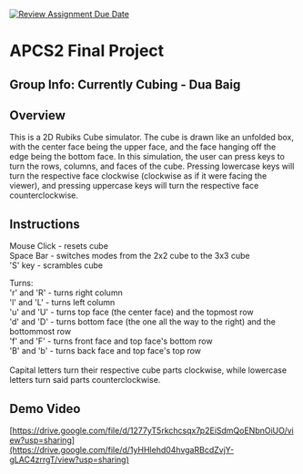 [![Review Assignment Due Date](https://classroom.github.com/assets/deadline-readme-button-24ddc0f5d75046c5622901739e7c5dd533143b0c8e959d652212380cedb1ea36.svg)](https://classroom.github.com/a/syDSSnTt)
# APCS2 Final Project
## Group Info: Currently Cubing - Dua Baig
## Overview
  This is a 2D Rubiks Cube simulator. The cube is drawn like an unfolded box, with the center face being the upper face, and the face hanging off the edge being the bottom face. In this simulation, the user can press keys to turn the rows, columns, and faces of the cube. Pressing lowercase keys will turn the respective face clockwise (clockwise as if it were facing the viewer), and pressing uppercase keys will turn the respective face counterclockwise.

## Instructions
Mouse Click - resets cube
<br/> 
Space Bar - switches modes from the 2x2 cube to the 3x3 cube
<br/> 
'S' key - scrambles cube

Turns:
<br/> 
'r' and 'R' - turns right column
<br/> 
'l' and 'L' - turns left column
<br/> 
'u' and 'U' - turns top face (the center face) and the topmost row
<br/> 
'd' and 'D' - turns bottom face (the one all the way to the right) and the bottommost row
<br/> 
'f' and 'F' - turns front face and top face's bottom row
<br/> 
'B' and 'b' - turns back face and top face's top row
<br/> <br/> 
Capital letters turn their respective cube parts clockwise, while lowercase letters turn said parts counterclockwise.

## Demo Video
[https://drive.google.com/file/d/1277yT5rkchcsqx7p2EiSdmQoENbnOiUO/view?usp=sharing](https://drive.google.com/file/d/1yHHlehd04hvgaRBcdZvjY-gLAC4zrrgT/view?usp=sharing)
